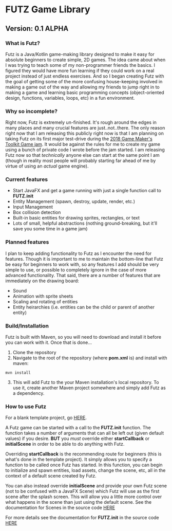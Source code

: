 # FUTZ Game Library
## Version: 0.1 ALPHA

### What is Futz?

Futz is a Java/Kotlin game-making library designed to make it easy for absolute beginners to create simple, 2D games. The idea came about when I was trying to teach some of my non-programmer friends the basics. I figured they would have more fun learning if they could work on a real project instead of just endless exercises. And so I began creating Futz with the goal of getting some of the more confusing house-keeping involved in making a game out of the way and allowing my friends to jump right in to making a game and learning basic programming concepts (object-oriented design, functions, variables, loops, etc) in a fun environment.

### Why so incomplete?

Right now, Futz is extremely un-finished. It's rough around the edges in many places and many crucial features are just..not..there. The only reason right now that I am releasing this publicly right now is that I am planning on taking Futz on its first major test-drive during the [2018 Game Maker's Toolkit Game jam](https://itch.io/jam/gmtk-2018). It would be against the rules for me to create my game using a bunch of private code I wrote before the jam started. I am releasing Futz now so that *technically* anyone else can start at the same point I am (though in reality most people will probably starting far ahead of me by virtue of using an *actual* game engine).

### Current features

* Start JavaFX and get a game running with just a single function call to **FUTZ.init**
* Entity Management (spawn, destroy, update, render, etc.)
* Input Management
* Box collision detection
* Built-in basic entities for drawing sprites, rectangles, or text
* Lots of small, helpful abstractions (nothing ground-breaking, but it'll save you some time in a game jam)

### Planned features

I plan to keep adding functionality to Futz as I encounter the need for features. Though it is important to me to maintain the bottom-line that Futz be easy for beginners to work with, so any features I add should be very simple to use, or possible to completely ignore in the case of more advanced functionality. That said, there are a number of features that are immediately on the drawing board:

* Sound
* Animation with sprite sheets
* Scaling and rotating of entities
* Entity heirarchies (i.e. entities can be the child or parent of another entity)

### Build/Installation

Futz is built with Maven, so you will need to download and install it before you can work with it. Once that is done...

1. Clone the repository
2. Navigate to the root of the repository (where **pom.xml** is) and install with maven:

```
mvn install
```
3. This will add Futz to the your Maven installation's local repository. To use it, create another Maven project somewhere and simply add Futz as a dependency.

### How to use Futz

For a blank template project, go [HERE](https://github.com/camtauxe/futz-blank-project).

A Futz game can be started with a call to the **FUTZ.init** function. The function takes a number of arguments that can all be left out (given default values) if you desire. **BUT** you *must* override either **startCallback** or **initialScene** in order to be able to do anything with Futz.

Overriding **startCallback** is the recommending route for beginners (this is what's done in the template project). It simply allows you to specify a function to be called once Futz has started. In this function, you can begin to initialize and spawn entities, load assets, change the scene, etc, all in the context of a default scene created by Futz.

You can also instead override **initialScene** and provide your own Futz scene (not to be confused with a JavaFX Scene) which Futz will use as the first scene after the splash screen. This will allow you a little more control over what happens in the scene than just using the default scene. See the documentation for Scenes in the source code [HERE](src/main/kotlin/Scene.kt)
  
For more details see the documentation for **FUTZ.init** in the source code [HERE](src/main/kotlin/Core.kt)
